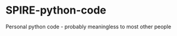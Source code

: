 SPIRE-python-code
=================

Personal python code - probably meaningless to most other people
